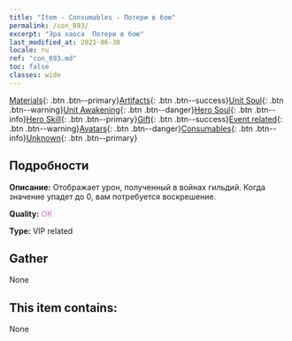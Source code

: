 ```yaml
---
title: "Item - Consumables - Потери в бою"
permalink: /con_893/
excerpt: "Эра хаоса  Потери в бою"
last_modified_at: 2021-06-30
locale: ru
ref: "con_893.md"
toc: false
classes: wide
---
```

 [Materials](/ItemsRU/){: .btn .btn--primary}[Artifacts](/ItemsRU/Artifacts/){: .btn .btn--success}[Unit Soul](/ItemsRU/UnitSoul/){: .btn .btn--warning}[Unit Awakening](/ItemsRU/UnitAwakening/){: .btn .btn--danger}[Hero Soul](/ItemsRU/HeroSoul/){: .btn .btn--info}[Hero Skill](/ItemsRU/HeroSkill/){: .btn .btn--primary}[Gift](/ItemsRU/Gift/){: .btn .btn--success}[Event related](/ItemsRU/Events/){: .btn .btn--warning}[Avatars](/ItemsRU/Avatars/){: .btn .btn--danger}[Consumables](/ItemsRU/Consumables/){: .btn .btn--info}[Unknown](/ItemsRU/Unknown/){: .btn .btn--primary}

## Подробности
 **Описание:** Отображает урон, полученный в войнах гильдий. Когда значение упадет до 0, вам потребуется воскрешение.

 **Quality:** <span style="color: #DA70D6">OK</span>

 **Type:** VIP related

## Gather

  None

## This item contains:

  None

